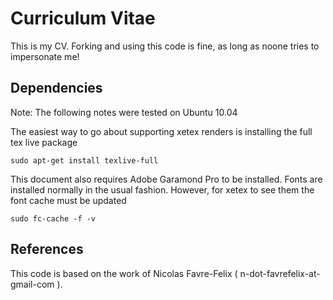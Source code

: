 # Curriculum Vitae

This is my CV. Forking and using this code is fine, as long as noone tries to
impersonate me!


## Dependencies

Note: The following notes were tested on Ubuntu 10.04

The easiest way to go about supporting xetex renders is installing the full tex live package

    sudo apt-get install texlive-full

This document also requires Adobe Garamond Pro to be installed. Fonts are installed normally in the usual fashion. However, for xetex to see them the font cache must be updated

    sudo fc-cache -f -v

## References

This code is based on the work of Nicolas Favre-Felix ( n-dot-favrefelix-at-gmail-com ).
